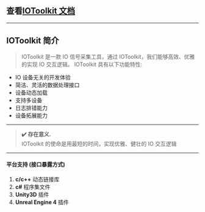 ## 查看[IOToolkit 文档](https://parful.gitbook.io/iotoolkit-docs/)

---

## IOToolkit 简介

> IOToolkit 是一款 IO 信号采集工具，通过 IOToolkit，我们能够高效、优雅的实现 IO 交互逻辑。
> IOToolkit 具有以下功能特性:

-   IO 设备无关的开发体验
-   简洁、灵活的数据处理接口
-   设备动态加载
-   支持多设备
-   日志排错能力
-   设备拓展能力

---

> **✔️ 存在意义.**  
> IOToolkit 的使命是用最短的时间，实现优雅、健壮的 IO 交互逻辑

---

#### 平台支持 (接口暴露方式)

1. **c/c++** 动态链接库
2. **c#** 程序集文件
3. **Unity3D** 插件
4. **Unreal Engine 4** 插件
